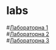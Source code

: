 # labs
#[Лабораторна 1](https://github.com/kurtic/Laba1)  
#[Лабораторна 2](https://github.com/kurtic/lab_2)  
#[Лабораторна 3](https://github.com/kurtic/lab_3)
